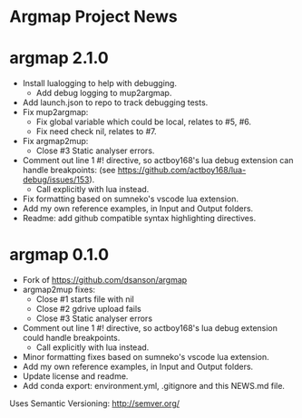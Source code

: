 Argmap Project News
===================

# argmap 2.1.0
- Install lualogging to help with debugging.
    - Add debug logging to mup2argmap.
- Add launch.json to repo to track debugging tests.
- Fix mup2argmap:
    - Fix global variable which could be local, relates to #5, #6.
    - Fix need check nil, relates to #7.
- Fix argmap2mup:
    - Close #3 Static analyser errors.
- Comment out line 1 #! directive, so actboy168's lua debug extension
    can handle breakpoints:
    (see https://github.com/actboy168/lua-debug/issues/153).
    - Call explicitly with lua instead.
- Fix formatting based on sumneko's vscode lua extension.
- Add my own reference examples, in Input and Output folders.
- Readme: add github compatible syntax highlighting directives.

# argmap 0.1.0
- Fork of https://github.com/dsanson/argmap
- argmap2mup fixes:
    - Close #1 starts file with nil
    - Close #2 gdrive upload fails
    - Close #3 Static analyser errors
- Comment out line 1 #! directive, so actboy168's lua debug extension could handle breakpoints.
    - Call explicitly with lua instead.
- Minor formatting fixes based on sumneko's vscode lua extension.
- Add my own reference examples, in Input and Output folders.
- Update license and readme.
- Add conda export: environment.yml, .gitignore and this NEWS.md file.

Uses Semantic Versioning: http://semver.org/
